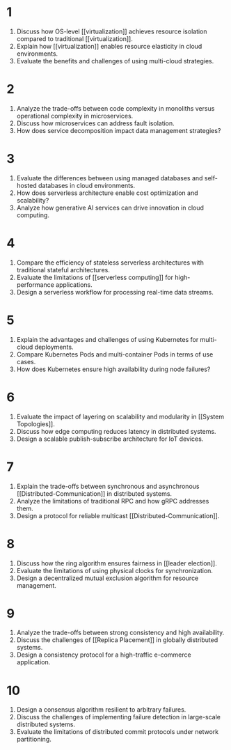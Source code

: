 # 1
1. Discuss how OS-level [[virtualization]] achieves resource isolation compared to traditional [[virtualization]].
2. Explain how [[virtualization]] enables resource elasticity in cloud environments.
3. Evaluate the benefits and challenges of using multi-cloud strategies.
# 2
1. Analyze the trade-offs between code complexity in monoliths versus operational complexity in microservices.
2. Discuss how microservices can address fault isolation.
3. How does service decomposition impact data management strategies?
# 3
1. Evaluate the differences between using managed databases and self-hosted databases in cloud environments.
2. How does serverless architecture enable cost optimization and scalability?
3. Analyze how generative AI services can drive innovation in cloud computing.
# 4
1. Compare the efficiency of stateless serverless architectures with traditional stateful architectures.
2. Evaluate the limitations of [[serverless computing]] for high-performance applications.
3. Design a serverless workflow for processing real-time data streams.
# 5
1. Explain the advantages and challenges of using Kubernetes for multi-cloud deployments.
2. Compare Kubernetes Pods and multi-container Pods in terms of use cases.
3. How does Kubernetes ensure high availability during node failures?
# 6
1. Evaluate the impact of layering on scalability and modularity in [[System Topologies]].
2. Discuss how edge computing reduces latency in distributed systems.
3. Design a scalable publish-subscribe architecture for IoT devices.
# 7
1. Explain the trade-offs between synchronous and asynchronous [[Distributed-Communication]] in distributed systems.
2. Analyze the limitations of traditional RPC and how gRPC addresses them.
3. Design a protocol for reliable multicast [[Distributed-Communication]].
# 8
1. Discuss how the ring algorithm ensures fairness in [[leader election]].
2. Evaluate the limitations of using physical clocks for synchronization.
3. Design a decentralized mutual exclusion algorithm for resource management.
# 9
1. Analyze the trade-offs between strong consistency and high availability.
2. Discuss the challenges of [[Replica Placement]] in globally distributed systems.
3. Design a consistency protocol for a high-traffic e-commerce application.
# 10
1. Design a consensus algorithm resilient to arbitrary failures.
2. Discuss the challenges of implementing failure detection in large-scale distributed systems.
3. Evaluate the limitations of distributed commit protocols under network partitioning.